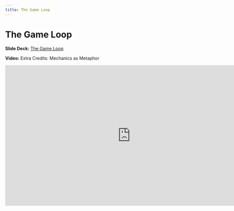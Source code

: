 ```yaml
---
title: The Game Loop
---
```


# The Game Loop

__Slide Deck:__ [The Game Loop](https://docs.google.com/presentation/d/10JosDh-3eBuX86Cph438xlyx9j_gL0zn_b6ciJSbOOg/edit?usp=sharing)

__Video:__ Extra Credits: Mechanics as Metaphor

<iframe width="800" height="450" src="https://www.youtube.com/embed/4QwcI4iQt2Y" title="YouTube video player" frameborder="0" allow="accelerometer; autoplay; clipboard-write; encrypted-media; gyroscope; picture-in-picture" allowfullscreen></iframe>
